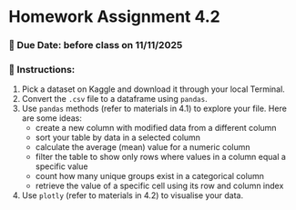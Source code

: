 # Homework Assignment 4.2

### 📆 Due Date: before class on 11/11/2025


### 🎯 Instructions: 

1) Pick a dataset on Kaggle and download it through your local Terminal.
2) Convert the `.csv` file to a dataframe using `pandas`.
3) Use `pandas` methods (refer to materials in 4.1) to explore your file. Here are some ideas:
    - create a new column with modified data from a different column
    - sort your table by data in a selected column
    - calculate the average (mean) value for a numeric column
    - filter the table to show only rows where values in a column equal a specific value
    - count how many unique groups exist in a categorical column
    - retrieve the value of a specific cell using its row and column index
4) Use `plotly` (refer to materials in 4.2) to visualise your data.